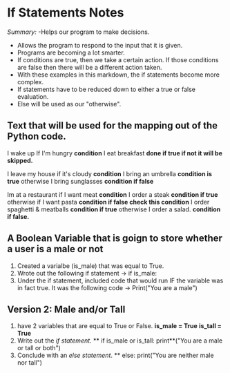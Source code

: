 # If Statements Notes

_Summary:_
-Helps our program to make decisions. 
- Allows the program to respond to the input that it is given.
- Programs are becoming a lot smarter. 
- If conditions are true, then we take a certain action. If those conditions are false then there will be a different action taken. 
- With these examples in this markdown, the if statements become more complex.
- If statements have to be reduced down to either a true or false evaluation.
- Else will be used as our "otherwise".

## Text that will be used for the mapping out of the Python code.

I wake up
If I'm hungry **condition**
    I eat breakfast **done if true if not it will be skipped.**

I leave my house
if it's cloudy **condition**
    I bring an umbrella **condition is true**
otherwise
    I bring sunglasses **condition if false**

Im at a restaurant 
if I want meat **condition**
    I order a steak **condition if true**
otherwise if I want pasta **condition if false check this condition**
    I order spaghetti & meatballs **condition if true**
otherwise
    I order a salad. **condition if false.**

## A Boolean Variable that is goign to store whether a user is a male or not

1. Created a varialbe (is_male) that was equal to True. 
2. Wrote out the following if statement -> if is_male:
3. Under the if statement, included code that would run IF the variable was in fact true. It was the following code -> Print("You are a male")

## Version 2: Male and/or Tall
1. have 2 variables that are equal to True or False.
**is_male = True**
**is_tall = True**
2. Write out the _if statement_.
** if is_male or is_tall: print**("You are a male or tall or both")
3. Conclude with an _else statement_.
** else: print("You are neither male nor tall")